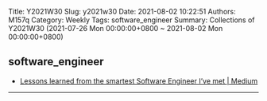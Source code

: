 Title: Y2021W30
Slug: y2021w30
Date: 2021-08-02 10:22:51
Authors: M157q
Category: Weekly
Tags: software_engineer
Summary: Collections of Y2021W30 (2021-07-26 Mon 00:00:00+0800 ~ 2021-08-02 Mon 00:00:00+0800)


## software_engineer  
- [Lessons learned from the smartest Software Engineer I’ve met | Medium](https://svpino.com/lessons-learned-from-the-smartest-software-engineer-ive-met-35895ac9fe3a)  

---


